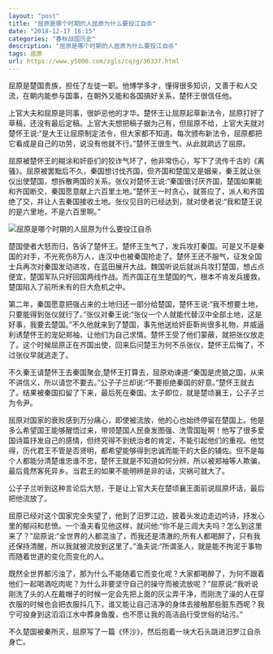 ```yaml
---
layout: "post"
title: "屈原是哪个时期的人屈原为什么要投江自杀"
date: "2018-12-17 16:15"
categories: "春秋战国历史"
description: "屈原是哪个时期的人屈原为什么要投江自杀"
tags: 屈原
url: https://www.y5000.com/zgls/cqzg/36337.html
---
```






屈原是楚国贵族，担任了左徒一职。他博学多才，懂得很多知识，又善于和人交流，在朝内能参与国事，在朝外又能和各国搞好关系，楚怀王很信任他。

上官大夫和屈原是同事，很妒忌他的才华。楚怀王让屈原起草新法令，屈原打好了草稿，还没有最后定稿。上官大夫想把稿子据为己有，但屈原不给，上官大夫就对楚怀王说:“是大王让屈原制定法令，但大家都不知道。每次颁布新法令，屈原都把它看成是自己的功劳，说没有他就不行。”楚怀王很生气，从此就疏远了屈原。

屈原被楚怀王的糊涂和奸臣们的狡诈气坏了，他非常伤心，写下了流传千古的《离骚》。屈原被罢黜后不久，秦国想讨伐齐国，但齐国和楚国又是姻亲，秦王就让张仪出使楚国，想拆散两国的关系。张仪对楚怀王说:“秦国很讨厌齐国，楚国如果能和齐国断交，秦国愿意献上六百里土地。”楚怀王一时贪心，就答应了，派人和齐国绝了交，并让人去秦国接收土地。张仪见目的已经达到，就对使者说:“我和楚王说的是六里地，不是六百里啊。”

![屈原是哪个时期的人屈原为什么要投江自杀](https://img.y5000.com/uploads/allimg/181031/eda6b884da83f0e321303996c1cab4cd.jpg)

楚国使者大怒而归，告诉了楚怀王。楚怀王生气了，发兵攻打秦国。可是又不是秦国的对手，不光死伤8万人，连汉中也被秦国抢走了。楚怀王还不服气，征发全国士兵再次对秦国发动进攻，在蓝田展开大战。魏国听说后就派兵攻打楚国，想占点便宜，楚国军队只好回国两线作战。而齐国正在生楚国的气，根本不肯发兵援救，楚国陷入了前所未有的巨大危机之中。

第二年，秦国愿意把强占来的土地归还一部分给楚国，楚怀王说:“我不想要土地，只要能得到张仪就行了。”张仪对秦王说:“张仪一个人就能代替汉中全部土地，这是好事，我要去楚国。”不久他就来到了楚国，事先他送给奸臣靳尚很多礼物，并威逼利诱楚怀王的宠妃郑袖，让他们为自己求情。楚怀王受了他们蒙蔽，就把张仪放走了。这个时候屈原正在齐国出使，回来后问楚王为何不杀张仪，楚怀王后悔了，不过张仪早就逃走了。

不久秦王请楚怀王去秦国聚会,楚怀王打算去，屈原劝谏道:“秦国是虎狼之国，从来不讲信义，所以请您不要去。”公子子兰却说:“不要拒绝秦国的好意。”楚怀王就去了。结果被秦国扣留了下来，最后死在秦国。太子即位，就是楚顷襄王，公子子兰为令尹。

屈原对国家的衰败感到万分痛心，即使被流放，他的心也始终停留在楚国上。他是多么希望国王能够醒悟过来，带领楚国人民奋发图强、洗雪国耻啊！他写了很多爱国诗篇抒发自己的感情，但终究得不到统治者的肯定，不能引起他们的重视。他觉得，历代君王不管是否贤明，都希望能够得到忠诚而能干的大臣的辅佐。但不是每个人都能分清楚谁忠谁不忠，楚怀王就是不知道如何分辨，所以被郑袖等人欺骗，最后竟然客死异乡。当君王的如果不能明辨是非的话，灾祸可就大了。

公子子兰听到这种言论后大怒，于是让上官大夫在楚顷襄王面前说屈原坏话，最后把他流放了。

屈原已经对这个国家完全失望了，他到了汨罗江边，披着头发边走边吟诗，抒发心里的郁闷和悲愤。一个渔夫看见他这样，就问他:“你不是三闾大夫吗？怎么到这里来了？”屈原说:“全世界的人都混浊了，而我还是清澈的;所有人都喝醉了，只有我还保持清醒，所以我就被流放到这里了。”渔夫说:“所谓圣人，就是能不拘泥于事物而随着世道的变化而变化的人。

既然全世界都污浊了，那为什么不能随着它而变化呢？大家都喝醉了，为何不跟着他们一起喝酒吃肉呢？为什么非要坚守自己的操守而被流放呢？”屈原说:“我听说刚洗了头的人在戴帽子的时候一定会先把上面的灰尘弄干净，而刚洗了澡的人在穿衣服的时候也会把衣服抖几下，谁又能让自己洁净的身体去接触那些脏东西呢？我宁可投身到这滔滔江水中葬身鱼腹，也不愿让我的高洁品行受世俗的玷污。”

不久楚国被秦所灭，屈原写了一篇《怀沙》，然后抱着一块大石头跳进汨罗江自杀身亡。

  
